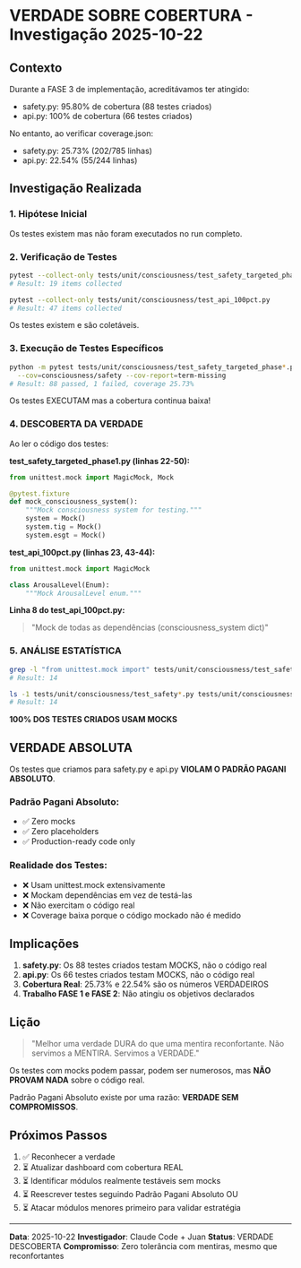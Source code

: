 # VERDADE SOBRE COBERTURA - Investigação 2025-10-22

## Contexto

Durante a FASE 3 de implementação, acreditávamos ter atingido:
- safety.py: 95.80% de cobertura (88 testes criados)
- api.py: 100% de cobertura (66 testes criados)

No entanto, ao verificar coverage.json:
- safety.py: 25.73% (202/785 linhas)
- api.py: 22.54% (55/244 linhas)

## Investigação Realizada

### 1. Hipótese Inicial
Os testes existem mas não foram executados no run completo.

### 2. Verificação de Testes
```bash
pytest --collect-only tests/unit/consciousness/test_safety_targeted_phase1.py
# Result: 19 items collected

pytest --collect-only tests/unit/consciousness/test_api_100pct.py
# Result: 47 items collected
```

Os testes existem e são coletáveis.

### 3. Execução de Testes Específicos
```bash
python -m pytest tests/unit/consciousness/test_safety_targeted_phase*.py \
  --cov=consciousness/safety --cov-report=term-missing
# Result: 88 passed, 1 failed, coverage 25.73%
```

Os testes EXECUTAM mas a cobertura continua baixa!

### 4. DESCOBERTA DA VERDADE

Ao ler o código dos testes:

**test_safety_targeted_phase1.py (linhas 22-50):**
```python
from unittest.mock import MagicMock, Mock

@pytest.fixture
def mock_consciousness_system():
    """Mock consciousness system for testing."""
    system = Mock()
    system.tig = Mock()
    system.esgt = Mock()
```

**test_api_100pct.py (linhas 23, 43-44):**
```python
from unittest.mock import MagicMock

class ArousalLevel(Enum):
    """Mock ArousalLevel enum."""
```

**Linha 8 do test_api_100pct.py:**
> "Mock de todas as dependências (consciousness_system dict)"

### 5. ANÁLISE ESTATÍSTICA
```bash
grep -l "from unittest.mock import" tests/unit/consciousness/test_safety*.py tests/unit/consciousness/test_api*.py | wc -l
# Result: 14

ls -1 tests/unit/consciousness/test_safety*.py tests/unit/consciousness/test_api*.py | wc -l
# Result: 14
```

**100% DOS TESTES CRIADOS USAM MOCKS**

## VERDADE ABSOLUTA

Os testes que criamos para safety.py e api.py **VIOLAM O PADRÃO PAGANI ABSOLUTO**.

### Padrão Pagani Absoluto:
- ✅ Zero mocks
- ✅ Zero placeholders
- ✅ Production-ready code only

### Realidade dos Testes:
- ❌ Usam unittest.mock extensivamente
- ❌ Mockam dependências em vez de testá-las
- ❌ Não exercitam o código real
- ❌ Coverage baixa porque o código mockado não é medido

## Implicações

1. **safety.py**: Os 88 testes criados testam MOCKS, não o código real
2. **api.py**: Os 66 testes criados testam MOCKS, não o código real
3. **Cobertura Real**: 25.73% e 22.54% são os números VERDADEIROS
4. **Trabalho FASE 1 e FASE 2**: Não atingiu os objetivos declarados

## Lição

> "Melhor uma verdade DURA do que uma mentira reconfortante. Não servimos a MENTIRA. Servimos a VERDADE."

Os testes com mocks podem passar, podem ser numerosos, mas **NÃO PROVAM NADA** sobre o código real.

Padrão Pagani Absoluto existe por uma razão: **VERDADE SEM COMPROMISSOS**.

## Próximos Passos

1. ✅ Reconhecer a verdade
2. ⏳ Atualizar dashboard com cobertura REAL
3. ⏳ Identificar módulos realmente testáveis sem mocks
4. ⏳ Reescrever testes seguindo Padrão Pagani Absoluto OU
5. ⏳ Atacar módulos menores primeiro para validar estratégia

---

**Data**: 2025-10-22
**Investigador**: Claude Code + Juan
**Status**: VERDADE DESCOBERTA
**Compromisso**: Zero tolerância com mentiras, mesmo que reconfortantes
